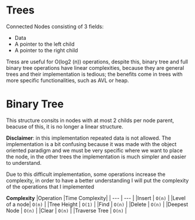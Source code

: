 # Trees

Connected Nodes consisting of 3 fields: 
- Data 
- A pointer to the left child
- A pointer to the right child

Tress are useful for O(log2 (n)) operations, despite this, binary tree and full binary tree operations have linear complexities, because they are general trees and their implementation is tedious; the benefits come in trees with more specific functionalities, such as AVL or heap. 

# Binary Tree

This structure consits in nodes with at most 2 childs per node parent, beacuse of this, it is no longer a linear structure.

**Disclaimer**: in this implementation repeated data is not allowed. The implementation is a bit confusing because it was made with the object oriented paradigm and we must be very specific where we want to place the node, in the other trees the implementation is much simpler and easier to understand. 

Due to this difficult implementation, some operations increase the complexity, in order to have a better understanding I will put the complexity of the operations that I implemented

**Complexity**
|Operation      |Time Complexity|
|      ---      |      ---      |
|Insert         |    `O(n)`     |
|Level of a node|    `O(n)`     |
|Tree Height    |    `O(1)`     |
|Find           |    `O(n)`     |
|Delete         |    `O(n)`     |
|Deepest Node   |    `O(n)`     |
|Clear          |    `O(n)`     |
|Traverse Tree  |    `O(n)`     |